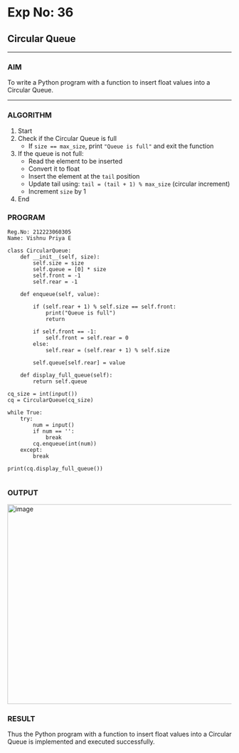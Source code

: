 # Exp No: 36  
## Circular Queue 
---

### AIM  
To write a Python program with a function to insert float values into a Circular Queue.

---

### ALGORITHM

1. Start  
2. Check if the Circular Queue is full  
   - If `size == max_size`, print `"Queue is full"` and exit the function  
3. If the queue is not full:  
   - Read the element to be inserted  
   - Convert it to float  
   - Insert the element at the `tail` position  
   - Update tail using: `tail = (tail + 1) % max_size` (circular increment)  
   - Increment `size` by 1  
4. End


### PROGRAM

```
Reg.No: 212223060305
Name: Vishnu Priya E

class CircularQueue:
    def __init__(self, size):
        self.size = size
        self.queue = [0] * size
        self.front = -1
        self.rear = -1

    def enqueue(self, value):

        if (self.rear + 1) % self.size == self.front:
            print("Queue is full")
            return

        if self.front == -1:
            self.front = self.rear = 0
        else:
            self.rear = (self.rear + 1) % self.size

        self.queue[self.rear] = value

    def display_full_queue(self):
        return self.queue

cq_size = int(input())  
cq = CircularQueue(cq_size)

while True:
    try:
        num = input()
        if num == '':
            break
        cq.enqueue(int(num))
    except:
        break

print(cq.display_full_queue())


```

### OUTPUT
<img width="713" height="449" alt="image" src="https://github.com/user-attachments/assets/582066fa-4ab0-4a30-83ce-c77de751bf22" />

### RESULT
Thus the Python program with a function to insert float values into a Circular Queue is implemented and executed successfully.
